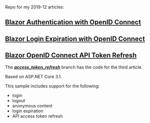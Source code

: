 Repo for my 2019-12 articles:

## [Blazor Authentication with OpenID Connect](https://mcguirev10.com/2019/12/15/blazor-authentication-with-openid-connect.html)

## [Blazor Login Expiration with OpenID Connect](https://mcguirev10.com/2019/12/16/blazor-login-expiration-with-openid-connect.html)

## [Blazor OpenID Connect API Token Refresh](https://mcguirev10.com/2019/12/17/blazor-openid-connect-api-token-refresh.html)

The **_[access_token_refresh](https://github.com/MV10/BlazorOIDC/tree/access_token_refresh)_** branch has the code for the third article.

Based on ASP.NET Core 3.1.

This sample includes support for the following:
* login
* logout
* anonymous content
* login expiration
* API access token refresh
